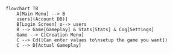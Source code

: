 ```                                                                    mermaid
flowchart TB
    A[Main Menu] --> B
    users[(Account DB)]
    B[Login Screen] o--> users
    B --> Game[Gameplay] & Stats[Stats] & Cog[Settings]
    Game --> C[Creation Menu]
    C --> Cd([Can enter values to\nsetup the game you want])
    C --> D[Actual Gameplay]
```
